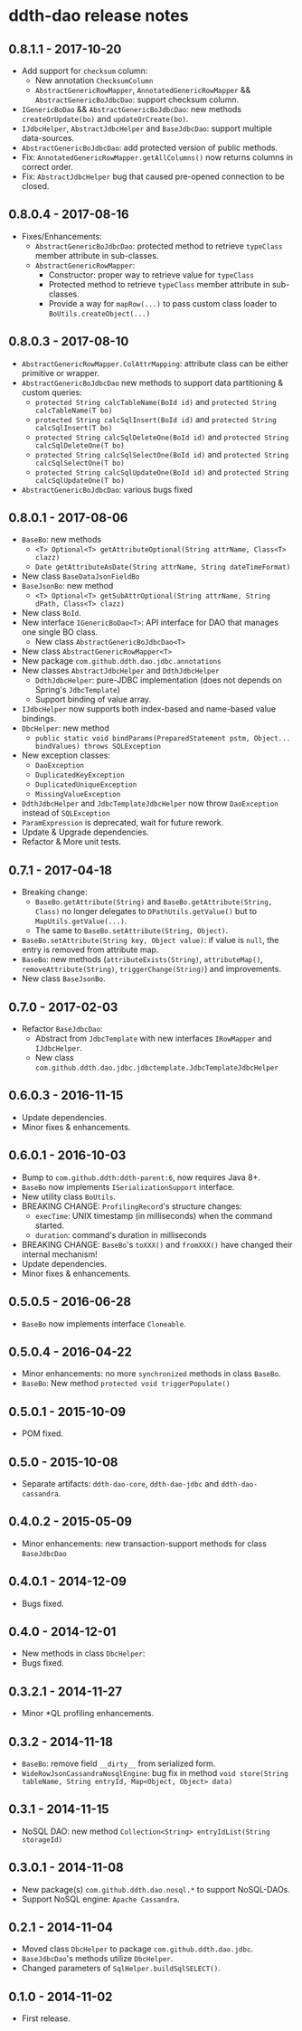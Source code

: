 # ddth-dao release notes

## 0.8.1.1 - 2017-10-20

- Add support for `checksum` column:
  - New annotation `ChecksumColumn`
  - `AbstractGenericRowMapper`, `AnnotatedGenericRowMapper` && `AbstractGenericBoJdbcDao`: support checksum column.
- `IGenericBoDao` && `AbstractGenericBoJdbcDao`: new methods `createOrUpdate(bo)` and `updateOrCreate(bo)`.
- `IJdbcHelper`, `AbstractJdbcHelper` and `BaseJdbcDao`: support multiple data-sources.
- `AbstractGenericBoJdbcDao`: add protected version of public methods.
- Fix: `AnnotatedGenericRowMapper.getAllColumns()` now returns columns in correct order.
- Fix: `AbstractJdbcHelper` bug that caused pre-opened connection to be closed.


## 0.8.0.4 - 2017-08-16

- Fixes/Enhancements:
  - `AbstractGenericBoJdbcDao`: protected method to retrieve `typeClass` member attribute in sub-classes.
  - `AbstractGenericRowMapper`:
    - Constructor: proper way to retrieve value for `typeClass`
    - Protected method to retrieve `typeClass` member attribute in sub-classes.
    - Provide a way for `mapRow(...)` to pass custom class loader to `BoUtils.createObject(...)`


## 0.8.0.3 - 2017-08-10

- `AbstractGenericRowMapper.ColAttrMapping`: attribute class can be either primitive or wrapper.
- `AbstractGenericBoJdbcDao` new methods to support data partitioning & custom queries:
  - `protected String calcTableName(BoId id)` and `protected String calcTableName(T bo)`
  - `protected String calcSqlInsert(BoId id)` and `protected String calcSqlInsert(T bo)`
  - `protected String calcSqlDeleteOne(BoId id)` and `protected String calcSqlDeleteOne(T bo)`
  - `protected String calcSqlSelectOne(BoId id)` and `protected String calcSqlSelectOne(T bo)`
  - `protected String calcSqlUpdateOne(BoId id)` and `protected String calcSqlUpdateOne(T bo)`
- `AbstractGenericBoJdbcDao`: various bugs fixed


## 0.8.0.1 - 2017-08-06

- `BaseBo`: new methods
  - `<T> Optional<T> getAttributeOptional(String attrName, Class<T> clazz)`
  - `Date getAttributeAsDate(String attrName, String dateTimeFormat)`
- New class `BaseDataJsonFieldBo`
- `BaseJsonBo`: new method
  - `<T> Optional<T> getSubAttrOptional(String attrName, String dPath, Class<T> clazz)`
- New class `BoId`.
- New interface `IGenericBoDao<T>`: API interface for DAO that manages one single BO class.
  - New class `AbstractGenericBoJdbcDao<T>`
- New class `AbstractGenericRowMapper<T>`
- New package `com.github.ddth.dao.jdbc.annotations`
- New classes `AbstractJdbcHelper` and `DdthJdbcHelper`
  - `DdthJdbcHelper`: pure-JDBC implementation (does not depends on Spring's `JdbcTemplate`)
  - Support binding of value array.
- `IJdbcHelper` now supports both index-based and name-based value bindings.
- `DbcHelper`: new method
  - `public static void bindParams(PreparedStatement pstm, Object... bindValues) throws SQLException`
- New exception classes:
  - `DaoException`
  - `DuplicatedKeyException`
  - `DuplicatedUniqueException`
  - `MissingValueException`
- `DdthJdbcHelper` and `JdbcTemplateJdbcHelper` now throw `DaoException` instead of `SQLException`
- `ParamExpression` is deprecated, wait for future rework.
- Update & Upgrade dependencies.
- Refactor & More unit tests.


## 0.7.1 - 2017-04-18

- Breaking change:
  - `BaseBo.getAttribute(String)` and `BaseBo.getAttribute(String, Class)` no longer delegates to `DPathUtils.getValue()` but to `MapUtils.getValue(...)`.
  - The same to `BaseBo.setAttribute(String, Object)`.
- `BaseBo.setAttribute(String key, Object value)`: if value is `null`, the entry is removed from attribute map.
- `BaseBo`: new methods (`attributeExists(String)`, `attributeMap()`, `removeAttribute(String)`, `triggerChange(String)`) and improvements.
- New class `BaseJsonBo`.


## 0.7.0 - 2017-02-03

- Refactor `BaseJdbcDao`:
  - Abstract from `JdbcTemplate` with new interfaces `IRowMapper` and `IJdbcHelper`.
  - New class `com.github.ddth.dao.jdbc.jdbctemplate.JdbcTemplateJdbcHelper`


## 0.6.0.3 - 2016-11-15

- Update dependencies.
- Minor fixes & enhancements.


## 0.6.0.1 - 2016-10-03

- Bump to `com.github.ddth:ddth-parent:6`, now requires Java 8+.
- `BaseBo` now implements `ISerializationSupport` interface.
- New utility class `BoUtils`.
- BREAKING CHANGE: `ProfilingRecord`'s structure changes:
  - `execTime`: UNIX timestamp (in milliseconds) when the command started.
  - `duration`: command's duration in milliseconds
- BREAKING CHANGE: `BaseBo`'s `toXXX()` and `fromXXX()` have changed their internal mechanism!
- Update dependencies.
- Minor fixes & enhancements.


## 0.5.0.5 - 2016-06-28

- `BaseBo` now implements interface `Cloneable`.


## 0.5.0.4 - 2016-04-22

- Minor enhancements: no more `synchronized` methods in class `BaseBo`.
- `BaseBo`: New method `protected void triggerPopulate()`


## 0.5.0.1 - 2015-10-09

- POM fixed.


## 0.5.0 - 2015-10-08

- Separate artifacts: `ddth-dao-core`, `ddth-dao-jdbc` and `ddth-dao-cassandra`.


## 0.4.0.2 - 2015-05-09

- Minor enhancements: new transaction-support methods for class `BaseJdbcDao`


## 0.4.0.1 - 2014-12-09

- Bugs fixed.


## 0.4.0 - 2014-12-01

- New methods in class `DbcHelper`:
- Bugs fixed.


## 0.3.2.1 - 2014-11-27

- Minor *QL profiling enhancements.


## 0.3.2 - 2014-11-18

- `BaseBo`: remove field `__dirty__` from serialized form.
- `WideRowJsonCassandraNosqlEngine`: bug fix in method `void store(String tableName, String entryId, Map<Object, Object> data)`


## 0.3.1 - 2014-11-15

- NoSQL DAO: new method `Collection<String> entryIdList(String storageId)`


## 0.3.0.1 - 2014-11-08

- New package(s) `com.github.ddth.dao.nosql.*` to support NoSQL-DAOs.
- Support NoSQL engine: `Apache Cassandra`.


## 0.2.1 - 2014-11-04

- Moved class `DbcHelper` to package `com.github.ddth.dao.jdbc`.
- `BaseJdbcDao`'s methods utilize `DbcHelper`.
- Changed parameters of `SqlHelper.buildSqlSELECT()`.


## 0.1.0 - 2014-11-02

- First release.
